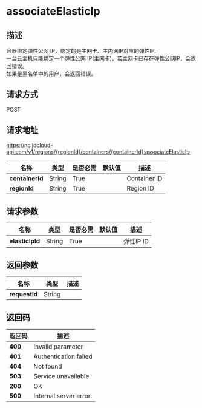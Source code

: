 # associateElasticIp


## 描述
容器绑定弹性公网 IP，绑定的是主网卡、主内网IP对应的弹性IP. <br>
一台云主机只能绑定一个弹性公网 IP(主网卡)，若主网卡已存在弹性公网IP，会返回错误。<br>
如果是黑名单中的用户，会返回错误。


## 请求方式
POST

## 请求地址
https://nc.jdcloud-api.com/v1/regions/{regionId}/containers/{containerId}:associateElasticIp

|名称|类型|是否必需|默认值|描述|
|---|---|---|---|---|
|**containerId**|String|True||Container ID|
|**regionId**|String|True||Region ID|

## 请求参数
|名称|类型|是否必需|默认值|描述|
|---|---|---|---|---|
|**elasticIpId**|String|True||弹性IP ID|


## 返回参数
|名称|类型|描述|
|---|---|---|
|**requestId**|String||



## 返回码
|返回码|描述|
|---|---|
|**400**|Invalid parameter|
|**401**|Authentication failed|
|**404**|Not found|
|**503**|Service unavailable|
|**200**|OK|
|**500**|Internal server error|
